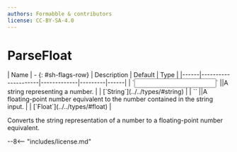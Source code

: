 ```yaml
---
authors: Formabble & contributors
license: CC-BY-SA-4.0
---
```



# ParseFloat

<div class="sh-parameters" markdown="1">
| Name | - {: #sh-flags-row} | Description | Default | Type |
|------|---------------------|-------------|---------|------|
| `<input>` ||A string representing a number. | | [`String`](../../types/#string) |
| `<output>` ||A floating-point number equivalent to the number contained in the string input. | | [`Float`](../../types/#float) |

</div>

Converts the string representation of a number to a floating-point number equivalent.

--8<-- "includes/license.md"

